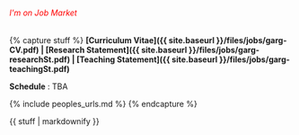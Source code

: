 
######  <font color="red">I'm on Job Market</font>   
<!-- ###### I'm on [**Academic Job Market**]({{ site.baseurl }}/)     -->

{% capture stuff %} 
**[Curriculum Vitae]({{ site.baseurl }}/files/jobs/garg-CV.pdf) \|  [Research Statement]({{ site.baseurl }}/files/jobs/garg-researchSt.pdf) \| [Teaching Statement]({{ site.baseurl }}/files/jobs/garg-teachingSt.pdf)**  
<!-- \| [Diversity Statement]({{ site.baseurl }}/files/jobs/garg-diversitySt.pdf)**     -->
<!-- Please email me for Seminar Abstract and Short Bio.   -->
**Schedule** : TBA   

{% include peoples_urls.md %}
{% endcapture %}
<div class="people">
{{ stuff | markdownify }}
</div>
